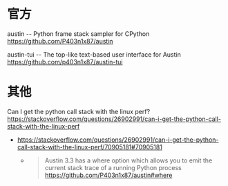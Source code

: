 
# 官方

austin -- Python frame stack sampler for CPython https://github.com/P403n1x87/austin

austin-tui -- The top-like text-based user interface for Austin https://github.com/p403n1x87/austin-tui

# 其他

Can I get the python call stack with the linux perf? https://stackoverflow.com/questions/26902991/can-i-get-the-python-call-stack-with-the-linux-perf
- https://stackoverflow.com/questions/26902991/can-i-get-the-python-call-stack-with-the-linux-perf/70905181#70905181
  * > Austin 3.3 has a where option which allows you to emit the current stack trace of a running Python process https://github.com/P403n1x87/austin#where
